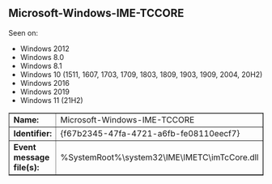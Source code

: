 ## Microsoft-Windows-IME-TCCORE

Seen on:
* Windows 2012
* Windows 8.0
* Windows 8.1
* Windows 10 (1511, 1607, 1703, 1709, 1803, 1809, 1903, 1909, 2004, 20H2)
* Windows 2016
* Windows 2019
* Windows 11 (21H2)

<table border="1" class="docutils">
  <tbody>
    <tr>
      <td><b>Name:</b></td>
      <td>Microsoft-Windows-IME-TCCORE</td>
    </tr>
    <tr>
      <td><b>Identifier:</b></td>
      <td>{f67b2345-47fa-4721-a6fb-fe08110eecf7}</td>
    </tr>
    <tr>
      <td><b>Event message file(s):</b></td>
      <td>%SystemRoot%\system32\IME\IMETC\imTcCore.dll</td>
    </tr>
  </tbody>
</table>

&nbsp;


